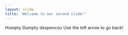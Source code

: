 ```yaml
---
layout: slide
title: "Welcome to our second slide!"
---
```

Humpty Dumpty despencou
Use the left arrow to go back!
